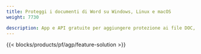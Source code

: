 ```yaml
---
title: Proteggi i documenti di Word su Windows, Linux e macOS 
weight: 7730

description: App e API gratuite per aggiungere protezione ai file DOC, DOCX o ODT
---
```


{{< blocks/products/pf/agp/feature-solution >}} 

